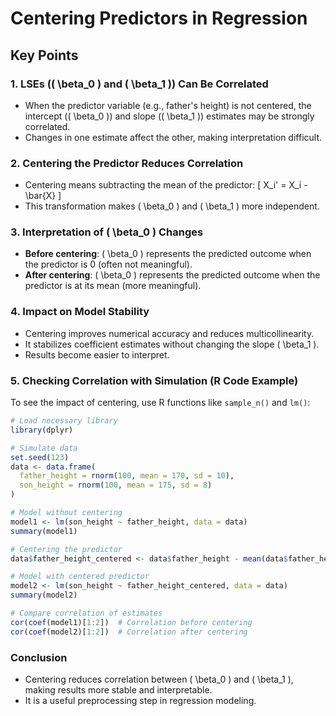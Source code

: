 # Centering Predictors in Regression

## Key Points

### 1. LSEs (\( \beta_0 \) and \( \beta_1 \)) Can Be Correlated
- When the predictor variable (e.g., father's height) is not centered, the intercept (\( \beta_0 \)) and slope (\( \beta_1 \)) estimates may be strongly correlated.
- Changes in one estimate affect the other, making interpretation difficult.

### 2. Centering the Predictor Reduces Correlation
- Centering means subtracting the mean of the predictor:
  \[ X_i' = X_i - \bar{X} \]
- This transformation makes \( \beta_0 \) and \( \beta_1 \) more independent.

### 3. Interpretation of \( \beta_0 \) Changes
- **Before centering**: \( \beta_0 \) represents the predicted outcome when the predictor is 0 (often not meaningful).
- **After centering**: \( \beta_0 \) represents the predicted outcome when the predictor is at its mean (more meaningful).

### 4. Impact on Model Stability
- Centering improves numerical accuracy and reduces multicollinearity.
- It stabilizes coefficient estimates without changing the slope \( \beta_1 \).
- Results become easier to interpret.

### 5. Checking Correlation with Simulation (R Code Example)
To see the impact of centering, use R functions like `sample_n()` and `lm()`:

```r
# Load necessary library
library(dplyr)

# Simulate data
set.seed(123)
data <- data.frame(
  father_height = rnorm(100, mean = 170, sd = 10),
  son_height = rnorm(100, mean = 175, sd = 8)
)

# Model without centering
model1 <- lm(son_height ~ father_height, data = data)
summary(model1)

# Centering the predictor
data$father_height_centered <- data$father_height - mean(data$father_height)

# Model with centered predictor
model2 <- lm(son_height ~ father_height_centered, data = data)
summary(model2)

# Compare correlation of estimates
cor(coef(model1)[1:2])  # Correlation before centering
cor(coef(model2)[1:2])  # Correlation after centering
```

### Conclusion
- Centering reduces correlation between \( \beta_0 \) and \( \beta_1 \), making results more stable and interpretable.
- It is a useful preprocessing step in regression modeling.
